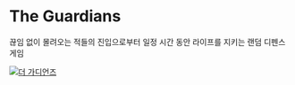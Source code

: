 # The Guardians
<p>
 끊임 없이 몰려오는 적들의 진입으로부터 일정 시간 동안 라이프를 지키는 랜덤 디펜스 게임
</p>

[![더 가디언즈](https://img.youtube.com/vi/L__5hRwwLCw/0.jpg)](https://www.youtube.com/watch?v=L__5hRwwLCw)
